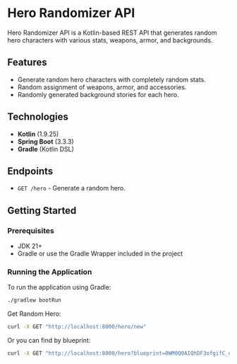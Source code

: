 # Hero Randomizer API

Hero Randomizer API is a Kotlin-based REST API that generates random hero characters with various stats, weapons, armor, and backgrounds. 

## Features

- Generate random hero characters with completely random stats.
- Random assignment of weapons, armor, and accessories.
- Randomly generated background stories for each hero.

## Technologies

- **Kotlin** (1.9.25)
- **Spring Boot** (3.3.3)
- **Gradle** (Kotlin DSL)

## Endpoints
- `GET /hero` - Generate a random hero.

## Getting Started

### Prerequisites

- JDK 21+
- Gradle or use the Gradle Wrapper included in the project

### Running the Application

To run the application using Gradle:
```bash
./gradlew bootRun
```

Get Random Hero:
```bash
curl -X GET "http://localhost:8000/hero/new"
```

Or you can find by blueprint:
```bash
curl -X GET "http://localhost:8000/hero?blueprint=0WM0Q0AIQhDF3ofgifC_otZLjGmFFJoiaKwhTPEUB8YJpFd26jAdQlqXWNbppBix2SfWqXy8twf_3xo_eEHtXVYvnEAAAA"
```
